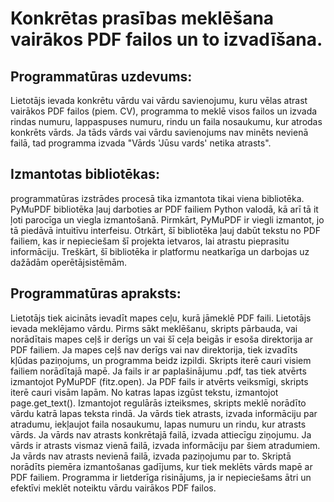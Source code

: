 # Konkrētas prasības meklēšana vairākos PDF failos un to izvadīšana.
## Programmatūras uzdevums:
Lietotājs ievada konkrētu vārdu vai vārdu savienojumu, kuru vēlas atrast vairākos PDF failos (piem. CV), programma to meklē visos failos un izvada rindas numuru, lappaspuses numuru, rindu un faila nosaukumu, kur atrodas konkrēts vārds. Ja tāds vārds vai vārdu savienojums nav minēts nevienā failā, tad programma izvada "Vārds 'Jūsu vards' netika atrasts".
## Izmantotas bibliotēkas:
programmatūras izstrādes procesā tika izmantota tikai viena bibliotēka. PyMuPDF bibliotēka ļauj darboties ar PDF failiem Python valodā, kā arī tā it ļoti parocīga un viegla izmantošanā. Pirmkārt, PyMuPDF ir viegli izmantot, jo tā piedāvā intuitīvu interfeisu. Otrkārt, šī bibliotēka ļauj dabūt tekstu no PDF failiem, kas ir nepieciešam šī projekta ietvaros, lai atrastu pieprasitu informāciju. Treškārt, šī bibliotēka ir platformu neatkarīga un darbojas uz dažādām operētājsistēmām.
## Programmatūras apraksts:
Lietotājs tiek aicināts ievadīt mapes ceļu, kurā jāmeklē PDF faili.
Lietotājs ievada meklējamo vārdu.
Pirms sākt meklēšanu, skripts pārbauda, vai norādītais mapes ceļš ir derīgs un vai šī ceļa beigās ir esoša direktorija ar PDF failiem.
Ja mapes ceļš nav derīgs vai nav direktorija, tiek izvadīts kļūdas paziņojums, un programma beidz izpildi.
Skripts iterē cauri visiem failiem norādītajā mapē.
Ja fails ir ar paplašinājumu .pdf, tas tiek atvērts izmantojot PyMuPDF (fitz.open).
Ja PDF fails ir atvērts veiksmīgi, skripts iterē cauri visām lapām.
No katras lapas izgūst tekstu, izmantojot page.get_text().
Izmantojot regulārās izteiksmes, skripts meklē norādīto vārdu katrā lapas teksta rindā.
Ja vārds tiek atrasts, izvada informāciju par atradumu, iekļaujot faila nosaukumu, lapas numuru un rindu, kur atrasts vārds.
Ja vārds nav atrasts konkrētajā failā, izvada attiecīgu ziņojumu.
Ja vārds ir atrasts vismaz vienā failā, izvada informāciju par šiem atradumiem.
Ja vārds nav atrasts nevienā failā, izvada paziņojumu par to.
Skriptā norādīts piemēra izmantošanas gadījums, kur tiek meklēts vārds mapē ar PDF failiem.
Programma ir lietderīga risinājums, ja ir nepieciešams ātri un efektīvi meklēt noteiktu vārdu vairākos PDF failos.
